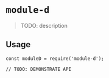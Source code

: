 # `module-d`

> TODO: description

## Usage

```
const moduleD = require('module-d');

// TODO: DEMONSTRATE API
```
